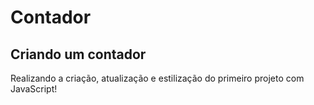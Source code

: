 # Contador

<div>
  <h2> Criando um contador</h2>

  <p>Realizando a criação, atualização e estilização do primeiro projeto com JavaScript! </p>
</div>
